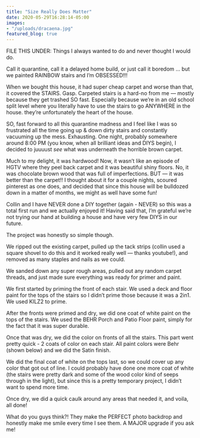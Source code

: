 ```yaml
---
title: "Size Really Does Matter"
date: 2020-05-29T16:28:14-05:00
images:
- "/uploads/dracaena.jpg"
featured_blog: true
---
```


FILE THIS UNDER: Things I always wanted to do and never thought I would do. 

Call it quarantine, call it a delayed home build, or just call it boredom … but we painted RAINBOW stairs and I’m OBSESSED!!! 

When we bought this house, it had super cheap carpet and worse than that, it covered the STAIRS. Gasp. Carpeted stairs is a hard-no from me — mostly because they get trashed SO fast. Especially because we’re in an old school split level where you literally have to use the stairs to go ANYWHERE in the house. they’re unfortunately the heart of the house. 

SO, fast forward to all this quarantine madness and I feel like I was so frustrated all the time going up & down dirty stairs and constantly vacuuming up the mess. Exhausting. One night, probably somewhere around 8:00 PM (you know, when all brilliant ideas and DIYS begin), I decided to juuuust *see* what was underneath the horrible brown carpet. 

Much to my delight, it was hardwood! Now, it wasn’t like an episode of HGTV where they peel back carpet and it was beautiful shiny floors. No, it was chocolate brown wood that was full of imperfections. BUT — it was better than the carpet!! I thought about it for a couple nights, scoured pinterest as one does, and decided that since this house will be bulldozed down in a matter of months, we might as well have some fun! 

Collin and I have NEVER done a DIY together (again - NEVER) so this was a total first run and we actually enjoyed it! Having said that, I’m grateful we’re not trying our hand at building a house and have very few DIYS in our future. 

The project was honestly so simple though. 

We ripped out the existing carpet, pulled up the tack strips (collin used a square shovel to do this and it worked really well — thanks youtube!), and removed as many staples and nails as we could. 

We sanded down any super rough areas, pulled out any random carpet threads, and just made sure everything was ready for primer and paint. 

We first started by priming the front of each stair. We used a deck and floor paint for the tops of the stairs so I didn’t prime those because it was a 2in1. We used KILZ2 to prime. 

 After the fronts were primed and dry, we did one coat of white paint on the tops of the stairs. We used the BEHR Porch and Patio Floor paint, simply for the fact that it was super durable. 

Once that was dry, we did the color on fronts of all the stairs. This part went pretty quick - 2 coats of color on each stair. All paint colors were Behr (shown below) and we did the Satin finish. 

We did the final coat of white on the tops last, so we could cover up any color that got out of line. I could probably have done one more coat of white (the stairs were pretty dark and some of the wood color kind of seeps through in the light), but since this is a pretty temporary project, I didn’t want to spend more time. 

Once dry, we did a quick caulk around any areas that needed it, and voila, all done! 

What do you guys think?! They make the PERFECT photo backdrop and honestly make me smile every time I see them. A MAJOR upgrade if you ask me!